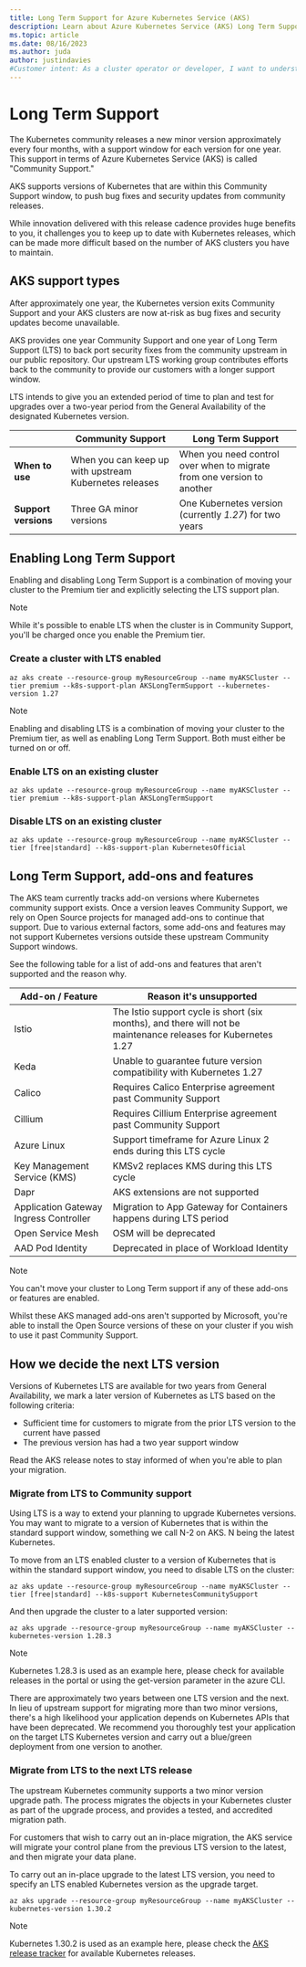 ```yaml
---
title: Long Term Support for Azure Kubernetes Service (AKS)
description: Learn about Azure Kubernetes Service (AKS) Long Term Support for Kubernetes
ms.topic: article
ms.date: 08/16/2023
ms.author: juda
author: justindavies
#Customer intent: As a cluster operator or developer, I want to understand how Long Term Support for Kubernetes on AKS works.
---
```


# Long Term Support
The Kubernetes community releases a new minor version approximately every four months, with a support window for each version for one year.  This support in terms of  Azure Kubernetes Service (AKS) is called "Community Support."

AKS supports versions of Kubernetes that are within this Community Support window, to push bug fixes and security updates from community releases.

While innovation delivered with this release cadence provides huge benefits to you, it challenges you to keep up to date with Kubernetes releases, which can be made more difficult based on the number of AKS clusters you have to maintain.  


## AKS support types
After approximately one year, the Kubernetes version exits Community Support and your AKS clusters are now at-risk as bug fixes and security updates become unavailable.  

AKS provides one year Community Support and one year of Long Term Support (LTS) to back port security fixes from the community upstream in our public repository. Our upstream LTS working group contributes efforts back to the community to provide our customers with a longer support window.

LTS intends to give you an extended period of time to plan and test for upgrades over a two-year period from the General Availability of the designated Kubernetes version.  

|   | Community Support  |Long Term Support   |
|---|---|---|
| **When to use** | When you can keep up with upstream Kubernetes releases | When you need control over when to migrate from one version to another  |
|  **Support versions** | Three GA minor versions | One Kubernetes version (currently *1.27*) for two years  |


## Enabling Long Term Support

Enabling and disabling Long Term Support is a combination of moving your cluster to the Premium tier and explicitly selecting the LTS support plan.  

> [!NOTE]
> While it's possible to enable LTS when the cluster is in Community Support, you'll be charged once you enable the Premium tier.

### Create a cluster with LTS enabled
```
az aks create --resource-group myResourceGroup --name myAKSCluster --tier premium --k8s-support-plan AKSLongTermSupport --kubernetes-version 1.27
```

> [!NOTE]
> Enabling and disabling LTS is a combination of moving your cluster to the Premium tier, as well as enabling Long Term Support.  Both must either be turned on or off.

### Enable LTS on an existing cluster
```
az aks update --resource-group myResourceGroup --name myAKSCluster --tier premium --k8s-support-plan AKSLongTermSupport
```

### Disable LTS on an existing cluster
```
az aks update --resource-group myResourceGroup --name myAKSCluster --tier [free|standard] --k8s-support-plan KubernetesOfficial
```

## Long Term Support, add-ons and features
The AKS team currently tracks add-on versions where Kubernetes community support exists. Once a version leaves Community Support, we rely on Open Source projects for managed add-ons to continue that support. Due to various external factors, some add-ons and features may not support Kubernetes versions outside these upstream Community Support windows.

See the following table for a list of add-ons and features that aren't supported and the reason why.  

|  Add-on / Feature | Reason it's unsupported |
---|---|
| Istio |  The Istio support cycle is short (six months), and there will not be maintenance releases for Kubernetes 1.27 |
| Keda | Unable to guarantee future version compatibility with Kubernetes 1.27 |
| Calico  |  Requires Calico Enterprise agreement past Community Support |
| Cillium  |  Requires Cillium Enterprise agreement past Community Support |
| Azure Linux | Support timeframe for Azure Linux 2 ends during this LTS cycle |
| Key Management Service (KMS) | KMSv2 replaces KMS during this LTS cycle |
| Dapr | AKS extensions are not supported |
| Application Gateway Ingress Controller | Migration to App Gateway for Containers happens during LTS period |
| Open Service Mesh | OSM will be deprecated|
| AAD Pod Identity  | Deprecated in place of Workload Identity |


> [!NOTE]

You can't move your cluster to Long Term support if any of these add-ons or features are enabled.  

Whilst these AKS managed add-ons aren't supported by Microsoft, you're able to install the Open Source versions of these on your cluster if you wish to use it past Community Support.

## How we decide the next LTS version
Versions of Kubernetes LTS are available for two years from General Availability, we mark a later version of Kubernetes as LTS based on the following criteria:
* Sufficient time for customers to migrate from the prior LTS version to the current have passed
* The previous version has had a two year support window

Read the AKS release notes to stay informed of when you're able to plan your migration.

### Migrate from LTS to Community support
Using LTS is a way to extend your planning to upgrade Kubernetes versions. You may want to migrate to a version of Kubernetes that is within the standard support window, something we call N-2 on AKS.  N being the latest Kubernetes.  

To move from an LTS enabled cluster to a version of Kubernetes that is within the standard support window, you need to disable LTS on the cluster:

```
az aks update --resource-group myResourceGroup --name myAKSCluster --tier [free|standard] --k8s-support KubernetesCommunitySupport
```

And then upgrade the cluster to a later supported version:

```
az aks upgrade --resource-group myResourceGroup --name myAKSCluster --kubernetes-version 1.28.3
```
> [!NOTE]
> Kubernetes 1.28.3 is used as an example here, please check for available releases in the portal or using the get-version parameter in the azure CLI.

There are approximately two years between one LTS version and the next.  In lieu of upstream support for migrating more than two minor versions, there's a high likelihood your application depends on Kubernetes APIs that have been deprecated.  We recommend you thoroughly test your application on the target LTS Kubernetes version and carry out a blue/green deployment from one version to another.

### Migrate from LTS to the next LTS release
The upstream Kubernetes community supports a two minor version upgrade path.  The process migrates the objects in your Kubernetes cluster as part of the upgrade process, and provides a tested, and accredited migration path.

For customers that wish to carry out an in-place migration, the AKS service will migrate your control plane from the previous LTS version to the latest, and then migrate your data plane.

To carry out an in-place upgrade to the latest LTS version, you need to specify an LTS enabled Kubernetes version as the upgrade target.

```
az aks upgrade --resource-group myResourceGroup --name myAKSCluster --kubernetes-version 1.30.2
```

> [!NOTE]
> Kubernetes 1.30.2 is used as an example here, please check the [AKS release tracker](release-tracker.md) for available Kubernetes releases.
